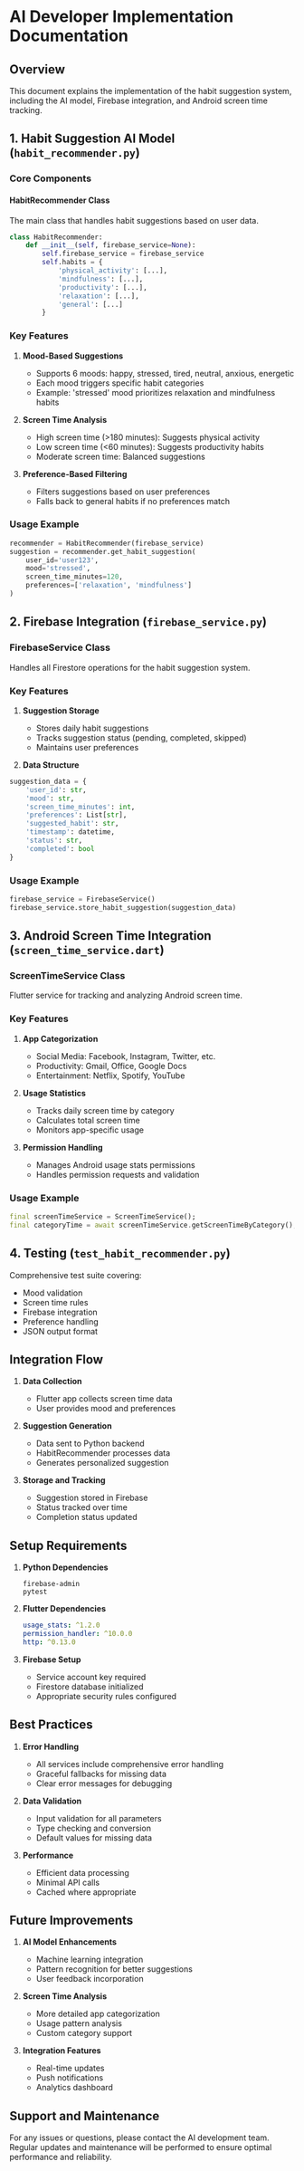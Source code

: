 # AI Developer Implementation Documentation

## Overview
This document explains the implementation of the habit suggestion system, including the AI model, Firebase integration, and Android screen time tracking.

## 1. Habit Suggestion AI Model (`habit_recommender.py`)

### Core Components

#### HabitRecommender Class
The main class that handles habit suggestions based on user data.

```python
class HabitRecommender:
    def __init__(self, firebase_service=None):
        self.firebase_service = firebase_service
        self.habits = {
            'physical_activity': [...],
            'mindfulness': [...],
            'productivity': [...],
            'relaxation': [...],
            'general': [...]
        }
```

### Key Features

1. **Mood-Based Suggestions**
   - Supports 6 moods: happy, stressed, tired, neutral, anxious, energetic
   - Each mood triggers specific habit categories
   - Example: 'stressed' mood prioritizes relaxation and mindfulness habits

2. **Screen Time Analysis**
   - High screen time (>180 minutes): Suggests physical activity
   - Low screen time (<60 minutes): Suggests productivity habits
   - Moderate screen time: Balanced suggestions

3. **Preference-Based Filtering**
   - Filters suggestions based on user preferences
   - Falls back to general habits if no preferences match

### Usage Example
```python
recommender = HabitRecommender(firebase_service)
suggestion = recommender.get_habit_suggestion(
    user_id='user123',
    mood='stressed',
    screen_time_minutes=120,
    preferences=['relaxation', 'mindfulness']
)
```

## 2. Firebase Integration (`firebase_service.py`)

### FirebaseService Class
Handles all Firestore operations for the habit suggestion system.

### Key Features

1. **Suggestion Storage**
   - Stores daily habit suggestions
   - Tracks suggestion status (pending, completed, skipped)
   - Maintains user preferences

2. **Data Structure**
```python
suggestion_data = {
    'user_id': str,
    'mood': str,
    'screen_time_minutes': int,
    'preferences': List[str],
    'suggested_habit': str,
    'timestamp': datetime,
    'status': str,
    'completed': bool
}
```

### Usage Example
```python
firebase_service = FirebaseService()
firebase_service.store_habit_suggestion(suggestion_data)
```

## 3. Android Screen Time Integration (`screen_time_service.dart`)

### ScreenTimeService Class
Flutter service for tracking and analyzing Android screen time.

### Key Features

1. **App Categorization**
   - Social Media: Facebook, Instagram, Twitter, etc.
   - Productivity: Gmail, Office, Google Docs
   - Entertainment: Netflix, Spotify, YouTube

2. **Usage Statistics**
   - Tracks daily screen time by category
   - Calculates total screen time
   - Monitors app-specific usage

3. **Permission Handling**
   - Manages Android usage stats permissions
   - Handles permission requests and validation

### Usage Example
```dart
final screenTimeService = ScreenTimeService();
final categoryTime = await screenTimeService.getScreenTimeByCategory();
```

## 4. Testing (`test_habit_recommender.py`)

Comprehensive test suite covering:
- Mood validation
- Screen time rules
- Firebase integration
- Preference handling
- JSON output format

## Integration Flow

1. **Data Collection**
   - Flutter app collects screen time data
   - User provides mood and preferences

2. **Suggestion Generation**
   - Data sent to Python backend
   - HabitRecommender processes data
   - Generates personalized suggestion

3. **Storage and Tracking**
   - Suggestion stored in Firebase
   - Status tracked over time
   - Completion status updated

## Setup Requirements

1. **Python Dependencies**
   ```
   firebase-admin
   pytest
   ```

2. **Flutter Dependencies**
   ```yaml
   usage_stats: ^1.2.0
   permission_handler: ^10.0.0
   http: ^0.13.0
   ```

3. **Firebase Setup**
   - Service account key required
   - Firestore database initialized
   - Appropriate security rules configured

## Best Practices

1. **Error Handling**
   - All services include comprehensive error handling
   - Graceful fallbacks for missing data
   - Clear error messages for debugging

2. **Data Validation**
   - Input validation for all parameters
   - Type checking and conversion
   - Default values for missing data

3. **Performance**
   - Efficient data processing
   - Minimal API calls
   - Cached where appropriate

## Future Improvements

1. **AI Model Enhancements**
   - Machine learning integration
   - Pattern recognition for better suggestions
   - User feedback incorporation

2. **Screen Time Analysis**
   - More detailed app categorization
   - Usage pattern analysis
   - Custom category support

3. **Integration Features**
   - Real-time updates
   - Push notifications
   - Analytics dashboard

## Support and Maintenance

For any issues or questions, please contact the AI development team. Regular updates and maintenance will be performed to ensure optimal performance and reliability. 
